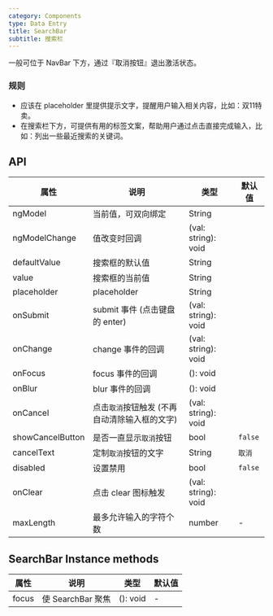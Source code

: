 ```yaml
---
category: Components
type: Data Entry
title: SearchBar
subtitle: 搜索栏
---
```


一般可位于 NavBar 下方，通过『取消按钮』退出激活状态。

### 规则

- 应该在 placeholder 里提供提示文字，提醒用户输入相关内容，比如：双11特卖。
- 在搜索栏下方，可提供有用的标签文案，帮助用户通过点击直接完成输入，比如：列出一些最近搜索的关键词。

## API

属性 | 说明 | 类型 | 默认值
----|-----|------|------
| ngModel  | 当前值，可双向绑定 | String|<span> </span> |
| ngModelChange  | 值改变时回调 | (val: string): void |<span> </span> |
| defaultValue |    搜索框的默认值     | String | <span> </span> |
| value      |  搜索框的当前值  | String | <span> </span> |
| placeholder    |    placeholder     | String | <span> </span> |
| onSubmit    |  submit 事件 (点击键盘的 enter)  | (val: string): void | <span> </span> |
| onChange    |    change 事件的回调     | (val: string): void |<span> </span>  |
| onFocus    |    focus 事件的回调     | (): void | <span> </span> |
| onBlur    |    blur 事件的回调     | (): void | <span> </span> |
| onCancel  | 点击`取消`按钮触发 (不再自动清除输入框的文字) | (val: string): void | <span> </span> |
| showCancelButton    |    是否一直显示`取消`按钮     | bool |  `false`  |
| cancelText    |   定制`取消`按钮的文字     | String |  `取消`  |
| disabled    |  设置禁用   | bool |  `false`  |
| onClear  |    点击 clear 图标触发  | (val: string): void | <span> </span> |
| maxLength     |  最多允许输入的字符个数    | number | -  |


## SearchBar Instance methods

属性 | 说明 | 类型 | 默认值
----|-----|------|------
| focus   | 使 SearchBar 聚焦  | (): void |  -  |
